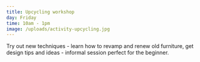 ```yaml
---
title: Upcycling workshop
day: Friday
time: 10am - 1pm
image: /uploads/activity-upcycling.jpg
---
```

Try out new techniques - learn how to revamp and renew old furniture, get design tips and ideas - informal session perfect for the beginner.